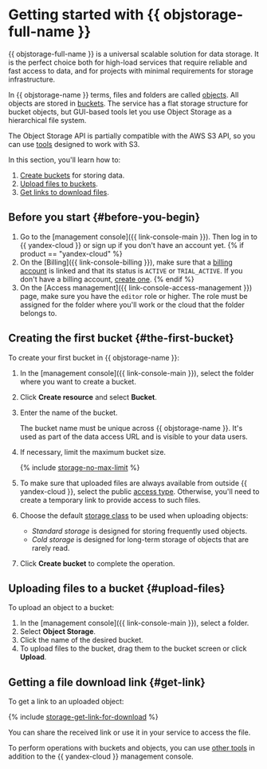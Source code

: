 # Getting started with {{ objstorage-full-name }}

{{ objstorage-full-name }} is a universal scalable solution for data storage. It is the perfect choice both for high-load services that require reliable and fast access to data, and for projects with minimal requirements for storage infrastructure.

In {{ objstorage-name }} terms, files and folders are called [objects](concepts/object.md). All objects are stored in [buckets](concepts/bucket.md). The service has a flat storage structure for bucket objects, but GUI-based tools let you use Object Storage as a hierarchical file system.

The Object Storage API is partially compatible with the AWS S3 API, so you can use [tools](tools/index.md) designed to work with S3.

In this section, you'll learn how to:

1. [Create buckets](#the-first-bucket) for storing data.
1. [Upload files to buckets](#upload-files).
1. [Get links to download files](#get-link).

## Before you start {#before-you-begin}

1. Go to the [management console]({{ link-console-main }}). Then log in to {{ yandex-cloud }} or sign up if you don't have an account yet.
{% if product == "yandex-cloud" %}
1. On the [Billing]({{ link-console-billing }}), make sure that a [billing account](../billing/concepts/billing-account.md) is linked and that its status is `ACTIVE` or `TRIAL_ACTIVE`. If you don't have a billing account, [create one](../billing/quickstart/index.md#create_billing_account).
{% endif %}
1. On the [Access management]({{ link-console-access-management }}) page, make sure you have the `editor` role or higher. The role must be assigned for the folder where you'll work or the cloud that the folder belongs to.

## Creating the first bucket {#the-first-bucket}

To create your first bucket in {{ objstorage-name }}:

1. In the [management console]({{ link-console-main }}), select the folder where you want to create a bucket.

1. Click **Create resource** and select **Bucket**.

1. Enter the name of the bucket.

    The bucket name must be unique across {{ objstorage-name }}. It's used as part of the data access URL and is visible to your data users.

1. If necessary, limit the maximum bucket size.

    {% include [storage-no-max-limit](_includes_service/storage-no-max-limit.md) %}

1. To make sure that uploaded files are always available from outside {{ yandex-cloud }}, select the public [access type](concepts/bucket.md#bucket-access). Otherwise, you'll need to create a temporary link to provide access to such files.

1. Choose the default [storage class](concepts/storage-class.md) to be used when uploading objects:
    * _Standard storage_ is designed for storing frequently used objects.
    * _Cold storage_ is designed for long-term storage of objects that are rarely read.

1. Click **Create bucket** to complete the operation.

## Uploading files to a bucket {#upload-files}

To upload an object to a bucket:

1. In the [management console]({{ link-console-main }}), select a folder.
1. Select **Object Storage**.
1. Click the name of the desired bucket.
1. To upload files to the bucket, drag them to the bucket screen or click **Upload**.

## Getting a file download link {#get-link}

To get a link to an uploaded object:

{% include [storage-get-link-for-download](_includes_service/storage-get-link-for-download.md) %}

You can share the received link or use it in your service to access the file.

To perform operations with buckets and objects, you can use [other tools](tools/index.md) in addition to the {{ yandex-cloud }} management console.
